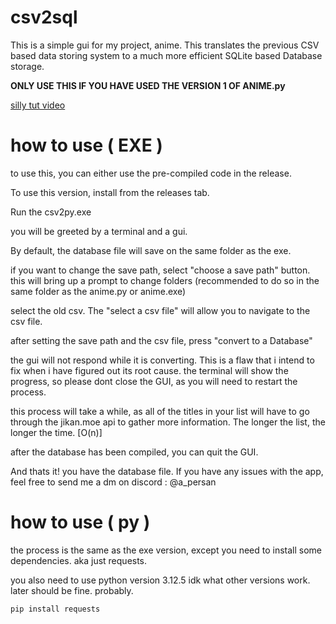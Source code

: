# csv2sql
This is a simple gui for my project, anime. This translates the previous CSV based data storing system to a much more efficient SQLite based Database storage.

<strong> ONLY USE THIS IF YOU HAVE USED THE VERSION 1 OF ANIME.py</strong>

[silly tut video](https://youtu.be/d7zhi_EfLN8)

# how to use ( EXE )

to use this, you can either use the pre-compiled code in the release. 

To use this version, install from the releases tab. 

Run the csv2py.exe

you will be greeted by a terminal and a gui. 

By default, the database file will save on the same folder as the exe. 

if you want to change the save path, select "choose a save path" button. this will bring up a prompt to change folders (recommended to do so in the same folder as the anime.py or anime.exe)

select the old csv. The "select a csv file" will allow you to navigate to the csv file.

after setting the save path and the csv file, press "convert to a Database"

the gui will not respond while it is converting. This is a flaw that i intend to fix when i have figured out its root cause. the terminal will show the progress, so please dont close the GUI, as you will need to restart the process. 

this process will take a while, as all of the titles in your list will have to go through the jikan.moe api to gather more information. The longer the list, the longer the time. [O(n)] 

after the database has been compiled, you can quit the GUI.

And thats it! you have the database file. If you have any issues with the app, feel free to send me a dm on discord : @a_persan

# how to use ( py ) 

the process is the same as the exe version, except you need to install some dependencies. aka just requests.

you also need to use python version 3.12.5 idk what other versions work. later should be fine. probably.

`pip install requests`
